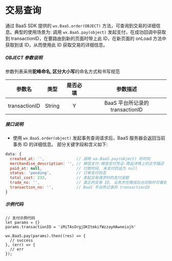 # 交易查询

通过 BaaS SDK 提供的 `wx.BaaS.order(OBJECT)` 方法，可查询到交易的详细信息。典型的使用场景为: 调用 `wx.BaaS.pay(object)` 发起支付，在成功回调中获取到 transactionID，在要路由到新的页面时带上此 ID，在新页面的 onLoad 方法中获取到该 ID，从而使用此 ID 获取交易的详细信息。

##### OBJECT 参数说明
参数列表采用**驼峰命名, 区分大小写**的命名方式和书写规范

|      参数名      |   类型   | 是否必填 |           参数描述            |
| :-----------: | :----: | :--: | :-----------------------: |
| transactionID | String |  Y   | BaaS 平台所记录的 transactionID |

##### 接口说明
- 使用 `wx.BaaS.order(object)` 发起事务查询请求后，BaaS 服务器会返回当前事务 ID 的详细信息。
  部分关键字段和含义如下:
```javascript
data: {
  created_at: '',              // 调用 wx.BaaS.pay(object) 的时刻
  merchandise_description: '', // 微信支付-微信支付凭证-商品详情上的文字描述
  paid_at: null,               // 付款时间, 未支付的话为 null
  status: 'pending',           // 订单支付状态
  total_cost: 233,             // 发起交易请求时的支付金额
  trade_no: '',                // 真正的交易 ID, 业务方在微信后台对账时可看到此 trade_no;
  transaction_no: '',          // BaaS 平台所记录的 transactionID
}
```
##### 示例代码

```
// 支付示例代码
let params = {}
params.transactionID = 'iMiTAsOrgjDKItmkifWzzayHAwneiojh'

wx.BaaS.pay(params).then((res) => {
  // success
}, (err) => {
  // err
});

```